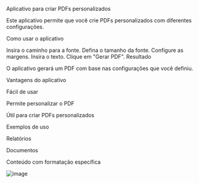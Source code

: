Aplicativo para criar PDFs personalizados

Este aplicativo permite que você crie PDFs personalizados com diferentes configurações.


Como usar o aplicativo


Insira o caminho para a fonte.
Defina o tamanho da fonte.
Configure as margens.
Insira o texto.
Clique em "Gerar PDF".
Resultado



O aplicativo gerará um PDF com base nas configurações que você definiu.



Vantagens do aplicativo



Fácil de usar

Permite personalizar o PDF

Útil para criar PDFs personalizados


Exemplos de uso


Relatórios

Documentos

Conteúdo com formatação específica

![image](https://github.com/Luann8/Gerador-de-pdf-python-app/assets/133384636/013d1447-fea7-4908-9bf8-9c18f3aea0ec)
